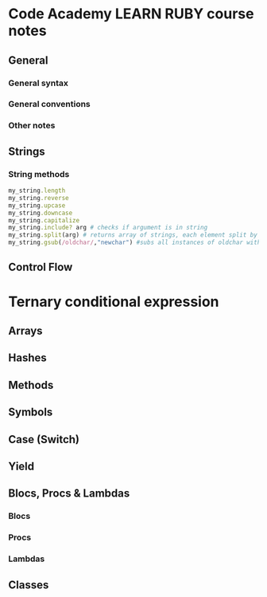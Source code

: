 # Code Academy LEARN RUBY course notes
## General
### General syntax
### General conventions
### Other notes
## Strings
### String methods

```ruby
my_string.length
my_string.reverse
my_string.upcase
my_string.downcase
my_string.capitalize
my_string.include? arg # checks if argument is in string
my_string.split(arg) # returns array of strings, each element split by arg
my_string.gsub(/oldchar/,"newchar") #subs all instances of oldchar with str newchar and returns new array.
```
## Control Flow
# Ternary conditional expression
## Arrays
## Hashes
## Methods
## Symbols
## Case (Switch)
## Yield
## Blocs, Procs & Lambdas
### Blocs
### Procs
### Lambdas
## Classes



